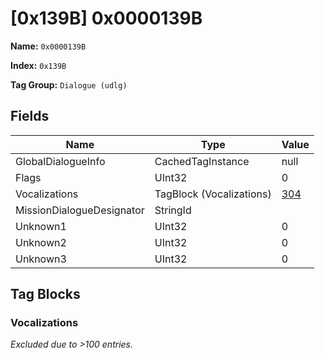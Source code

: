 # [0x139B] 0x0000139B

**Name:** ```0x0000139B```

**Index:** ```0x139B```

**Tag Group:** ```Dialogue (udlg)```

## Fields

Name	| Type	| Value
---	|---	|---	|
GlobalDialogueInfo	|CachedTagInstance	|null
Flags	|UInt32	|0
Vocalizations	|TagBlock (Vocalizations)	|[304](#vocalizations)
MissionDialogueDesignator	|StringId	|
Unknown1	|UInt32	|0
Unknown2	|UInt32	|0
Unknown3	|UInt32	|0


## Tag Blocks

### Vocalizations

*Excluded due to >100 entries.*